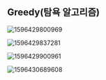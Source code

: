 ## Greedy(탐욕 알고리즘)



![1596429800969](C:\Users\user\AppData\Roaming\Typora\typora-user-images\1596429800969.png)



![1596429837281](C:\Users\user\AppData\Roaming\Typora\typora-user-images\1596429837281.png)

![1596429900961](C:\Users\user\AppData\Roaming\Typora\typora-user-images\1596429900961.png)



![1596430689608](C:\Users\user\AppData\Roaming\Typora\typora-user-images\1596430689608.png)	